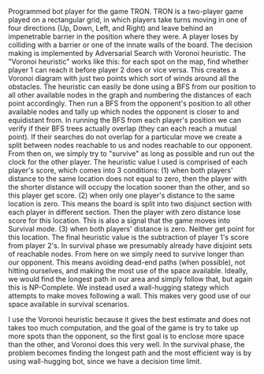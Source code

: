 Programmed bot player for the game TRON. TRON is a two-player game played on a rectangular grid, in which players take turns moving in one of four directions (Up, Down, Left, and Right) and leave behind an impenetrable barrier in the position where they were. A player loses by colliding with a barrier or one of the innate walls of the board.
The decision making is implemented by Adversarial Search with Voronoi heuristic. The "Voronoi heuristic" works like this: for each spot on the map, find whether player 1 can reach it before player 2 does or vice versa. This creates a Voronoi diagram with just two points which sort of winds around all the obstacles. The heuristic can easily be done using a BFS from our position to all other available nodes in the graph and numbering the distances of each point accordingly. Then run a BFS from the opponent's position to all other available nodes and tally up which nodes the opponent is closer to and equidistant from. In running the BFS from each player's position we can verify if their BFS trees actually overlap (they can each reach a mutual point). If their searches do not overlap for a particular move we create a split between nodes reachable to us and nodes reachable to our opponent. From then on, we simply try to "survive" as long as possible and run out the clock for the other player.
The heuristic value I used is comprised of each player's score, which comes into 3 conditions:
(1) when both players' distance to the same location does not equal to zero, then the player with the shorter distance will occupy the location sooner than the other, and so this player get score.
(2) when only one player's distance to the same location is zero. This means the board is split into two disjunct section with each player in different section.
Then the player with zero distance lose score for this location. This is also a signal that the game moves into Survival mode.
(3) when both players' distance is zero. Neither get point for this location.
The final heuristic value is the subtraction of player 1's score from player 2's.
In survival phase we presumably already have disjoint sets of reachable nodes. From here on we simply need to survive longer than our opponent. This means avoiding dead-end paths (when possible), not hitting ourselves, and making the most use of the space available. Ideally, we would find the longest path in our area and simply follow that, but again this is NP-Complete. We instead used a wall-hugging stategy which attempts to make moves following a wall. This makes very good use of our space available in survival scenarios.

I use the Voronoi heuristic because it gives the best estimate and does not takes too much computation, and the goal of the game is try to take up more spots than the opponent, so the first goal is to enclose more space than the other, and Voronoi does this very well. In the survival phase, the problem becomes finding the longest path and the most efficient way is by using wall-hugging bot, since we have a decision time limit.
